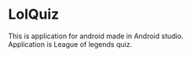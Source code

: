 # LolQuiz 
This is application for android made in Android studio. <br />
Application is League of legends quiz.
